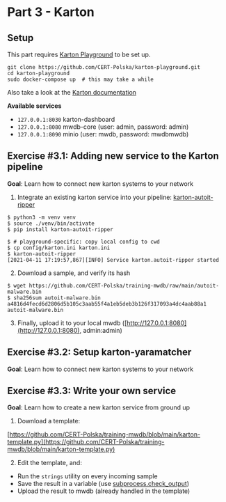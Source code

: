 # Part 3 - Karton

## Setup

This part requires [Karton Playground](https://github.com/CERT-Polska/karton-playground) to be set up.

```shell
git clone https://github.com/CERT-Polska/karton-playground.git
cd karton-playground
sudo docker-compose up  # this may take a while
```

Also take a look at the [Karton documentation](https://karton-core.readthedocs.io/en/latest/)

**Available services**

- `127.0.0.1:8030` karton-dashboard
- `127.0.0.1:8080` mwdb-core (user: admin, password: admin)
- `127.0.0.1:8090` minio (user: mwdb, password: mwdbmwdb)

## **Exercise #3.1**: Adding new service to the Karton pipeline

**Goal**: Learn how to connect new karton systems to your network

1. Integrate an existing karton service into your pipeline: [karton-autoit-ripper](https://github.com/CERT-Polska/karton-autoit-ripper)

```shell
$ python3 -m venv venv
$ source ./venv/bin/activate
$ pip install karton-autoit-ripper

$ # playground-specific: copy local config to cwd
$ cp config/karton.ini karton.ini
$ karton-autoit-ripper
[2021-04-11 17:19:57,867][INFO] Service karton.autoit-ripper started
```

2. Download a sample, and verify its hash

```shell
$ wget https://github.com/CERT-Polska/training-mwdb/raw/main/autoit-malware.bin
$ sha256sum autoit-malware.bin
a4816d4fecd6d2806d5b105c3aab55f4a1eb5deb3b126f317093a4dc4aab88a1 autoit-malware.bin
```

3. Finally, upload it to your local mwdb ([http://127.0.0.1:8080](http://127.0.0.1:8080), admin:admin)

## **Exercise #3.2**: Setup karton-yaramatcher

**Goal**: Learn how to connect new karton systems to your network

## **Exercise #3.3**: Write your own service

**Goal**: Learn how to create a new karton service from ground up

1. Download a template:

[https://github.com/CERT-Polska/training-mwdb/blob/main/karton-template.py](https://github.com/CERT-Polska/training-mwdb/blob/main/karton-template.py)

2. Edit the template, and:

- Run the `strings` utility on every incoming sample
- Save the result in a variable (use [subprocess.check_output](https://docs.python.org/3/library/subprocess.html#subprocess.check_output))
- Upload the result to mwdb (already handled in the template)
